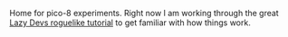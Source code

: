 Home for pico-8 experiments. Right now I am working through the great [Lazy Devs roguelike tutorial](https://www.youtube.com/playlist?list=PLea8cjCua_P3LL7J1Q9b6PJua0A-96uUS) to get familiar with how things work.
